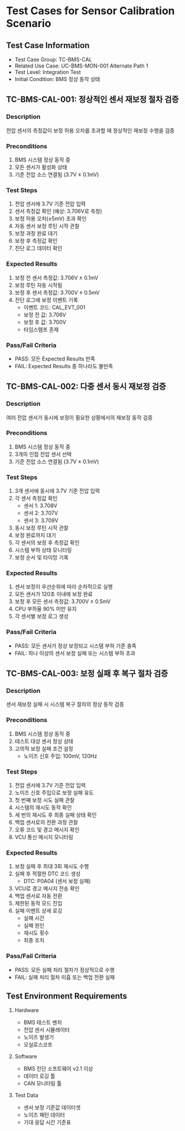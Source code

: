 # Test Cases for Sensor Calibration Scenario

## Test Case Information
- Test Case Group: TC-BMS-CAL
- Related Use Case: UC-BMS-MON-001 Alternate Path 1
- Test Level: Integration Test
- Initial Condition: BMS 정상 동작 상태

## TC-BMS-CAL-001: 정상적인 센서 재보정 절차 검증

### Description
전압 센서의 측정값이 보정 허용 오차를 초과할 때 정상적인 재보정 수행을 검증

### Preconditions
1. BMS 시스템 정상 동작 중
2. 모든 센서가 활성화 상태
3. 기준 전압 소스 연결됨 (3.7V ± 0.1mV)

### Test Steps
1. 전압 센서에 3.7V 기준 전압 입력
2. 센서 측정값 확인 (예상: 3.706V로 측정)
3. 보정 허용 오차(±5mV) 초과 확인
4. 자동 센서 보정 루틴 시작 관찰
5. 보정 과정 완료 대기
6. 보정 후 측정값 확인
7. 진단 로그 데이터 확인

### Expected Results
1. 보정 전 센서 측정값: 3.706V ± 0.1mV
2. 보정 루틴 자동 시작됨
3. 보정 후 센서 측정값: 3.700V ± 0.5mV
4. 진단 로그에 보정 이벤트 기록
   - 이벤트 코드: CAL_EVT_001
   - 보정 전 값: 3.706V
   - 보정 후 값: 3.700V
   - 타임스탬프 존재

### Pass/Fail Criteria
- PASS: 모든 Expected Results 만족
- FAIL: Expected Results 중 하나라도 불만족

## TC-BMS-CAL-002: 다중 센서 동시 재보정 검증

### Description
여러 전압 센서가 동시에 보정이 필요한 상황에서의 재보정 동작 검증

### Preconditions
1. BMS 시스템 정상 동작 중
2. 3개의 인접 전압 센서 선택
3. 기준 전압 소스 연결됨 (3.7V ± 0.1mV)

### Test Steps
1. 3개 센서에 동시에 3.7V 기준 전압 입력
2. 각 센서 측정값 확인
   - 센서 1: 3.708V
   - 센서 2: 3.707V
   - 센서 3: 3.709V
3. 동시 보정 루틴 시작 관찰
4. 보정 완료까지 대기
5. 각 센서의 보정 후 측정값 확인
6. 시스템 부하 상태 모니터링
7. 보정 순서 및 타이밍 기록

### Expected Results
1. 센서 보정이 우선순위에 따라 순차적으로 실행
2. 모든 센서가 120초 이내에 보정 완료
3. 보정 후 모든 센서 측정값: 3.700V ± 0.5mV
4. CPU 부하율 90% 미만 유지
5. 각 센서별 보정 로그 생성

### Pass/Fail Criteria
- PASS: 모든 센서가 정상 보정되고 시스템 부하 기준 충족
- FAIL: 하나 이상의 센서 보정 실패 또는 시스템 부하 초과

## TC-BMS-CAL-003: 보정 실패 후 복구 절차 검증

### Description
센서 재보정 실패 시 시스템 복구 절차의 정상 동작 검증

### Preconditions
1. BMS 시스템 정상 동작 중
2. 테스트 대상 센서 정상 상태
3. 고의적 보정 실패 조건 설정
   - 노이즈 신호 주입: 100mV, 120Hz

### Test Steps
1. 전압 센서에 3.7V 기준 전압 입력
2. 노이즈 신호 주입으로 보정 실패 유도
3. 첫 번째 보정 시도 실패 관찰
4. 시스템의 재시도 동작 확인
5. 세 번의 재시도 후 최종 실패 상태 확인
6. 백업 센서로의 전환 과정 관찰
7. 오류 코드 및 경고 메시지 확인
8. VCU 통신 메시지 모니터링

### Expected Results
1. 보정 실패 후 최대 3회 재시도 수행
2. 실패 후 적절한 DTC 코드 생성
   - DTC: P0A04 (센서 보정 실패)
3. VCU로 경고 메시지 전송 확인
4. 백업 센서로 자동 전환
5. 제한된 동작 모드 진입
6. 실패 이벤트 상세 로깅
   - 실패 시간
   - 실패 원인
   - 재시도 횟수
   - 최종 조치

### Pass/Fail Criteria
- PASS: 모든 실패 처리 절차가 정상적으로 수행
- FAIL: 실패 처리 절차 미흡 또는 백업 전환 실패

## Test Environment Requirements
1. Hardware
   - BMS 테스트 벤치
   - 전압 센서 시뮬레이터
   - 노이즈 발생기
   - 오실로스코프

2. Software
   - BMS 진단 소프트웨어 v2.1 이상
   - 데이터 로깅 툴
   - CAN 모니터링 툴

3. Test Data
   - 센서 보정 기준값 데이터셋
   - 노이즈 패턴 데이터
   - 기대 응답 시간 기준표